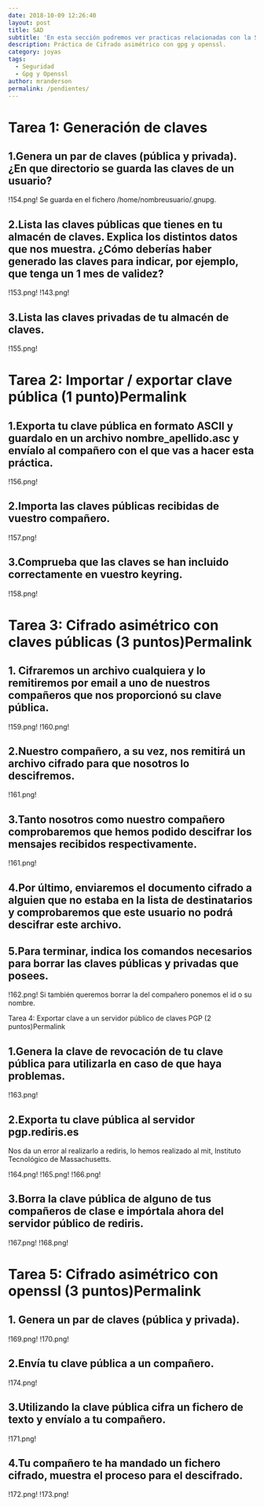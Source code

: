 ```yaml
---
date: 2018-10-09 12:26:40
layout: post
title: SAD
subtitle: 'En esta sección podremos ver practicas relacionadas con la Seguridad y Alta Disponibilidad en sistemas Linux'
description: Práctica de Cifrado asimétrico con gpg y openssl.
category: joyas
tags:
  - Seguridad
  - Gpg y Openssl
author: mranderson
permalink: /pendientes/
---
```


# Tarea 1: Generación de claves 

## 1.Genera un par de claves (pública y privada). ¿En que directorio se guarda las claves de un usuario?

!154.png!
Se guarda en el fichero /home/nombreusuario/.gnupg.

## 2.Lista las claves públicas que tienes en tu almacén de claves. Explica los distintos datos que nos muestra. ¿Cómo deberías haber generado las claves para indicar, por ejemplo, que tenga un 1 mes de validez?

!153.png!
!143.png!

## 3.Lista las claves privadas de tu almacén de claves.

!155.png!

# Tarea 2: Importar / exportar clave pública (1 punto)Permalink

## 1.Exporta tu clave pública en formato ASCII y guardalo en un archivo nombre_apellido.asc y envíalo al compañero con el que vas a hacer esta práctica.

!156.png!

##  2.Importa las claves públicas recibidas de vuestro compañero.

!157.png!
    
## 3.Comprueba que las claves se han incluido correctamente en vuestro keyring.

!158.png!

# Tarea 3: Cifrado asimétrico con claves públicas (3 puntos)Permalink


## 1. Cifraremos un archivo cualquiera y lo remitiremos por email a uno de nuestros compañeros que nos proporcionó su clave pública.

!159.png!
!160.png!

## 2.Nuestro compañero, a su vez, nos remitirá un archivo cifrado para que nosotros lo descifremos.

!161.png!

## 3.Tanto nosotros como nuestro compañero comprobaremos que hemos podido descifrar los mensajes recibidos respectivamente.

!161.png!
 
##   4.Por último, enviaremos el documento cifrado a alguien que no estaba en la lista de destinatarios y comprobaremos que este usuario no podrá descifrar este archivo.

## 5.Para terminar, indica los comandos necesarios para borrar las claves públicas y privadas que posees.

!162.png!
Si también queremos borrar la del compañero ponemos el id o su nombre.

Tarea 4: Exportar clave a un servidor público de claves PGP (2 puntos)Permalink

## 1.Genera la clave de revocación de tu clave pública para utilizarla en caso de que haya problemas.

!163.png!
    
## 2.Exporta tu clave pública al servidor pgp.rediris.es

Nos da un error al realizarlo a rediris, lo hemos realizado al mit, Instituto Tecnológico de Massachusetts.

!164.png!
!165.png!
!166.png!

## 3.Borra la clave pública de alguno de tus compañeros de clase e impórtala ahora del servidor público de rediris.

!167.png!
!168.png!

# Tarea 5: Cifrado asimétrico con openssl (3 puntos)Permalink

## 1. Genera un par de claves (pública y privada).

!169.png!
!170.png!

## 2.Envía tu clave pública a un compañero.

!174.png!

## 3.Utilizando la clave pública cifra un fichero de texto y envíalo a tu compañero.

!171.png!

## 4.Tu compañero te ha mandado un fichero cifrado, muestra el proceso para el descifrado.

!172.png!
!173.png!
